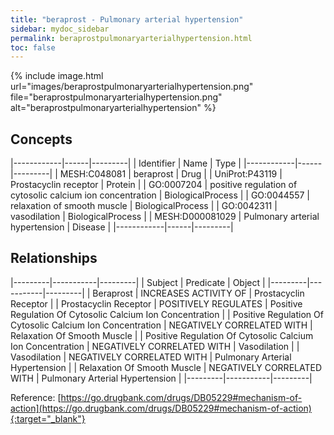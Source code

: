 ```yaml
---
title: "beraprost - Pulmonary arterial hypertension"
sidebar: mydoc_sidebar
permalink: beraprostpulmonaryarterialhypertension.html
toc: false 
---
```


{% include image.html url="images/beraprostpulmonaryarterialhypertension.png" file="beraprostpulmonaryarterialhypertension.png" alt="beraprostpulmonaryarterialhypertension" %}

## Concepts

|------------|------|---------|
| Identifier | Name | Type    |
|------------|------|---------|
| MESH:C048081 | beraprost | Drug |
| UniProt:P43119 | Prostacyclin receptor | Protein |
| GO:0007204 | positive regulation of cytosolic calcium ion concentration | BiologicalProcess |
| GO:0044557 | relaxation of smooth muscle | BiologicalProcess |
| GO:0042311 | vasodilation | BiologicalProcess |
| MESH:D000081029 | Pulmonary arterial hypertension | Disease |
|------------|------|---------|

## Relationships

|---------|-----------|---------|
| Subject | Predicate | Object  |
|---------|-----------|---------|
| Beraprost | INCREASES ACTIVITY OF | Prostacyclin Receptor |
| Prostacyclin Receptor | POSITIVELY REGULATES | Positive Regulation Of Cytosolic Calcium Ion Concentration |
| Positive Regulation Of Cytosolic Calcium Ion Concentration | NEGATIVELY CORRELATED WITH | Relaxation Of Smooth Muscle |
| Positive Regulation Of Cytosolic Calcium Ion Concentration | NEGATIVELY CORRELATED WITH | Vasodilation |
| Vasodilation | NEGATIVELY CORRELATED WITH | Pulmonary Arterial Hypertension |
| Relaxation Of Smooth Muscle | NEGATIVELY CORRELATED WITH | Pulmonary Arterial Hypertension |
|---------|-----------|---------|

Reference: [https://go.drugbank.com/drugs/DB05229#mechanism-of-action](https://go.drugbank.com/drugs/DB05229#mechanism-of-action){:target="_blank"}